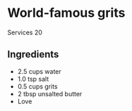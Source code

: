 #  World-famous grits

Services 20

## Ingredients

+ 2.5 cups water
+ 1.0 tsp salt
+ 0.5 cups grits
+ 2 tbsp unsalted butter
+ Love
